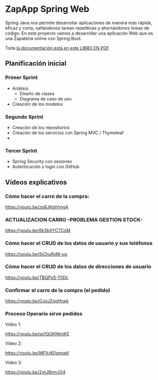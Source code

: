 # ZapApp Spring Web 

Spring Java nos permite desarrollar aplicaciones de manera más rápida, eficaz y corta, saltándonos tareas repetitivas y ahorrándonos lineas de código. En este proyecto vamos a desarrollar una aplicación Web que es una Zapatería online con Spring Boot.

Toda [la documentación está en este LIBRO EN PDF](./Libro.pdf).


## Planificación inicial

### Primer Sprint

* Análisis:
  * Diseño de clases
  * Diagrama de caso de uso
* Creación de los modelos

### Segundo Sprint 

* Creación de los repositorios
* Creación de los servicios con Spring MVC / Thymeleaf 
* 
### Tercer Sprint

* Spring Security con sesiones
* Autenticación o login con GitHub



## Vídeos explicativos

### Cómo hacer el carro de la compra:

https://youtu.be/zp8JKgtVmg4

### ACTUALIZACION CARRO -PROBLEMA GESTION STOCK-

https://youtu.be/6k3bXYC7CoM

### Cómo hacer el CRUD de los datos de usuario y sus teléfonos

https://youtu.be/5iChuRxM-ug

### Cómo hacer el CRUD de los datos de direcciones de usuario

https://youtu.be/TBQPxS-T0Dc

### Confirmar el carro de la compra (el pedido)

https://youtu.be/GJoJZqqHrwk

### Proceso Operario sirve pedidos

Vídeo 1:

https://youtu.be/qcfQGKNtmKE

Vídeo 2:

https://youtu.be/MFXr8DqmqdI

Vídeo 3:

https://youtu.be/2ytJ8innJO4


